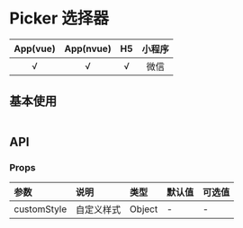 # Picker 选择器
| App(vue) | App(nvue) | H5 | 小程序 |
|:-------:|:---------:|:---------:|:---------:|
| √   | √   | √   | 微信 |

## 基本使用
```html

```

## API
### Props
|参数|说明|类型|默认值|可选值|
|:------|:------|:------|:------|:------|
| customStyle | 自定义样式 | Object | - | - |